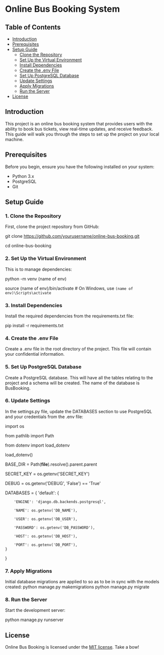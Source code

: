 
# Online Bus Booking System

## Table of Contents
- [Introduction](#introduction)
- [Prerequisites](#prerequisites)
- [Setup Guide](#setup-guide)
   - [Clone the Repository](#1-clone-the-repository)
   - [Set Up the Virtual Environment](#2-set-up-the-virtual-environment)
   - [Install Dependencies](#3-install-dependencies)
   - [Create the .env File](#4-create-the-env-file)
   - [Set Up PostgreSQL Database](#5-set-up-postgresql-database)
   - [Update Settings](#6-update-settings)
   - [Apply Migrations](#7-apply-migrations)
   - [Run the Server](#8-run-the-server)
- [License](#license)

## Introduction
This project is an online bus booking system that provides users with the ability to book bus tickets, view real-time updates, and receive feedback. This guide will walk you through the steps to set up the project on your local machine.

## Prerequisites
Before you begin, ensure you have the following installed on your system:
- Python 3.x
- PostgreSQL
- Git

## Setup Guide

### 1. Clone the Repository
First, clone the project repository from GitHub:

git clone https://github.com/yourusername/online-bus-booking.git

cd online-bus-booking

### 2. Set Up the Virtual Environment
This is to manage dependencies:

python -m venv (name of env)

source (name of env)/bin/activate  # On Windows, use `(name of env)\Scripts\activate`
### 3. Install Dependencies
Install the required dependencies from the requirements.txt file:

pip install -r requirements.txt
### 4. Create the .env File
Create a .env file in the root directory of the project. This file will contain your confidential information. 
### 5. Set Up PostgreSQL Database
Create a PostgreSQL database. This will have all the tables relating to the project and a schema will be created. The name of the database is BusBooking.
### 6. Update Settings
In the settings.py file, update the DATABASES section to use PostgreSQL and your credentials from the .env file:

import os

from pathlib import Path

from dotenv import load_dotenv

load_dotenv()

BASE_DIR = Path(__file__).resolve().parent.parent

SECRET_KEY = os.getenv('SECRET_KEY')

DEBUG = os.getenv('DEBUG', 'False') == 'True'

DATABASES = {
    'default': {

        'ENGINE': 'django.db.backends.postgresql',

        'NAME': os.getenv('DB_NAME'),

        'USER': os.getenv('DB_USER'),

        'PASSWORD': os.getenv('DB_PASSWORD'),

        'HOST': os.getenv('DB_HOST'),

        'PORT': os.getenv('DB_PORT'),
    }
}
### 7. Apply Migrations
Initial database migrations are applied to so as to be in sync with the models created:
python manage.py makemigrations
python manage.py migrate
### 8. Run the Server
Start the development server:

python manage.py runserver
## License
Online Bus Booking is licensed under the [MIT license](https://opensource.org/licenses/MIT). Take a bow!


